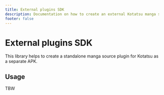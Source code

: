 ```yaml
---
title: External plugins SDK
description: Documentation on how to create an external Kotatsu manga source plugin.
footer: false
---
```


# External plugins SDK
This library helps to create a standalone manga source plugin for Kotatsu as a separate APK.

## Usage
TBW